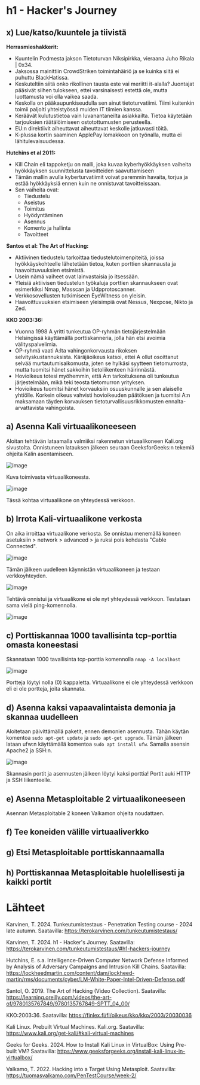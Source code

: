 # h1 - Hacker's Journey

## x) Lue/katso/kuuntele ja tiivistä
**Herrasmieshakkerit:**
- Kuuntelin Podmesta jakson Tietoturvan Niksipirkka, vieraana Juho Rikala | 0x34.
- Jaksossa mainittiin CrowdStriken toimintahäiriö ja se kuinka siitä ei puhuttu BlackHatissa.
- Keskuteltiin siitä onko rikollinen tausta este vai meriitti it-alalla? Juontajat pääsivät siihen tulokseen, ettei varsinaisesti estettä ole, mutta luottamusta voi olla vaikea saada.
- Keskolla on pääkaupunkiseudulla sen ainut tietoturvatiimi. Tiimi kuitenkin toimii paljolti yhteistyössä muiden IT tiimien kanssa.
- Keräävät kulutustietoa vain luvanantaneilta asiakkailta. Tietoa käytetään tarjouksien räätälöimiseen ostotottumusten perusteella.
- EU:n direktiivit aiheuttavat aiheuttavat keskolle jatkuvasti töitä.
- K-plussa kortin saaminen ApplePay lomakkoon on työnalla, mutta ei lähitulevaisuudessa.

**Hutchins et al 2011:**
- Kill Chain eli tappoketju on malli, joka kuvaa kyberhyökkäyksen vaiheita hyökkäyksen suunnittelusta tavoitteiden saavuttamiseen
- Tämän mallin avulla kyberturvatiimit voivat paremmin havaita, torjua ja estää hyökkäyksiä ennen kuin ne onnistuvat tavoitteissaan.
- Sen vaiheita ovat:
  - Tiedustelu
  - Aseistus
  - Toimitus
  - Hyödyntäminen
  - Asennus
  - Komento ja hallinta
  - Tavoitteet
 
**Santos et al: The Art of Hacking:**
- Aktiivinen tiedustelu tarkoittaa tiedustelutoimenpiteitä, joissa hyökkäyskohteelle lähetetään tietoa, kuten porttien skannausta ja haavoittuvuuksien etsimistä.
- Usein nämä vaiheet ovat lainvastaisia jo itsessään.
- Yleisiä aktiivisen tiedustelun työkaluja porttien skannaukseen ovat esimerkiksi Nmap, Masscan ja Udpprotoscanner.
- Verkkosovellusten tutkimiseen EyeWitness on yleisin.
- Haavoittuvuuksien etsimiseen yleisimpiä ovat Nessus, Nexpose, Nikto ja Zed.

**KKO 2003:36:**
- Vuonna 1998 A yritti tunkeutua OP-ryhmän tietojärjestelmään Helsingissä käyttämällä porttiskanneria, jolla hän etsi avoimia välityspalvelimia.
- OP-ryhmä vaati A:lta vahingonkorvausta rikoksen selvityskustannuksista. Käräjäoikeus katsoi, ettei A ollut osoittanut selvää murtautumisaikomusta, joten se hylkäsi syytteen tietomurrosta, mutta tuomitsi hänet sakkoihin tietoliikenteen häirinnästä.
- Hovioikeus totesi myöhemmin, että A:n tarkoituksena oli tunkeutua järjestelmään, mikä teki teosta tietomurron yrityksen.
- Hovioikeus tuomitsi hänet korvauksiin osuuskunnalle ja sen alaiselle yhtiölle. Korkein oikeus vahvisti hovioikeuden päätöksen ja tuomitsi A:n
maksamaan täyden korvauksen tietoturvallisuusrikkomusten ennalta-arvattavista vahingoista.
## a) Asenna Kali virtuaalikoneeseen
Aloitan tehtävän lataamalla valmiiksi rakennetun virtuaalikoneen Kali.org sivustolta. Onnistuneen latauksen jälkeen seuraan GeeksforGeeks:n tekemiä ohjeita Kalin asentamiseen.

![image](https://github.com/user-attachments/assets/14d38650-15ef-441d-9826-7ee0e454fb5f)

Kuva toimivasta virtuaalikoneesta.

![image](https://github.com/user-attachments/assets/eefedff7-b803-48f9-ae7d-01342314369f)

Tässä kohtaa virtuaalikone on yhteydessä verkkoon.

## b) Irrota Kali-virtuaalikone verkosta
On aika irroittaa virtuaalikone verkosta. Se onnistuu menemällä koneen asetuksiin > network > advanced > ja ruksi pois kohdasta "Cable Connected".

![image](https://github.com/user-attachments/assets/fd559c3b-cc74-4b7e-97cd-65ffc4cf9660)

Tämän jälkeen uudelleen käynnistän virtuaalikoneen ja testaan verkkoyhteyden.

![image](https://github.com/user-attachments/assets/57206db8-2446-432b-a7ef-fecc9d5d0726)

Tehtävä onnistui ja virtuaalikone ei ole nyt yhteydessä verkkoon. Testataan sama vielä ping-komennolla.

![image](https://github.com/user-attachments/assets/0e8b303e-6947-4704-9f20-bd705fda8482)

## c) Porttiskannaa 1000 tavallisinta tcp-porttia omasta koneestasi
Skannataan 1000 tavallisinta tcp-porttia komennolla ``nmap -A localhost``

![image](https://github.com/user-attachments/assets/5103dc51-65b1-4221-a7d7-967300f1b614)

Portteja löytyi nolla (0) kappaletta. Virtuaalikone ei ole yhteydessä verkkoon eli ei ole portteja, joita skannata.

## d) Asenna kaksi vapaavalintaista demonia ja skannaa uudelleen

Aloitetaan päivittämällä paketit, ennen demonien asennusta. Tähän käytän komentoa ``sudo apt-get update`` ja ``sudo apt-get upgrade``.
Tämän jälkeen lataan ufw:n käyttämällä komentoa ``sudo apt install ufw``. Samalla asensin Apache2 ja SSH:n. 

![image](https://github.com/user-attachments/assets/11c65862-220c-4ad6-80bd-b18abee29ddc)

Skannasin portit ja asennusten jälkeen löytyi kaksi porttia! Portit auki HTTP ja SSH liikenteelle. 

## e) Asenna Metasploitable 2 virtuaalikoneeseen
Asennan Metasploitable 2 koneen Valkamon ohjeita noudattaen. 
## f) Tee koneiden välille virtuaaliverkko
## g) Etsi Metasploitable porttiskannaamalla
## h) Porttiskannaa Metasploitable huolellisesti ja kaikki portit
# Lähteet

Karvinen, T. 2024. Tunkeutumistestaus - Penetration Testing course - 2024 late autumn. Saatavilla: https://terokarvinen.com/tunkeutumistestaus/

Karvinen, T. 2024. h1 - Hacker's Journey. Saatavilla: https://terokarvinen.com/tunkeutumistestaus/#h1-hackers-journey

Hutchins, E. s.a. Intelligence-Driven Computer Network Defense Informed by Analysis of Adversary Campaigns and Intrusion Kill Chains. Saatavilla: https://lockheedmartin.com/content/dam/lockheed-martin/rms/documents/cyber/LM-White-Paper-Intel-Driven-Defense.pdf

Santol, O. 2019. The Art of Hacking (Video Collection). Saatavilla: https://learning.oreilly.com/videos/the-art-of/9780135767849/9780135767849-SPTT_04_00/

KKO:2003:36. Saatavilla: https://finlex.fi/fi/oikeus/kko/kko/2003/20030036

Kali Linux. Prebuilt Virtual Machines. Kali.org. Saatavilla: https://www.kali.org/get-kali/#kali-virtual-machines

Geeks for Geeks. 2024. How to Install Kali Linux in VirtualBox: Using Pre-built VM? Saatavilla: https://www.geeksforgeeks.org/install-kali-linux-in-virtualbox/

Valkamo, T. 2022. Hacking into a Target Using Metasploit. Saatavilla: https://tuomasvalkamo.com/PenTestCourse/week-2/
